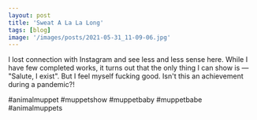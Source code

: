 ```yaml
---
layout: post
title: 'Sweat A La La Long'
tags: [blog]
image: '/images/posts/2021-05-31_11-09-06.jpg'
---
```


I lost connection with Instagram and see less and less sense here. While I have few completed works, it turns out that the only thing I can show is — "Salute, I exist". But I feel myself fucking good. Isn't this an achievement during a pandemic?! 

#animalmuppet #muppetshow #muppetbaby #muppetbabe #animalmuppets
